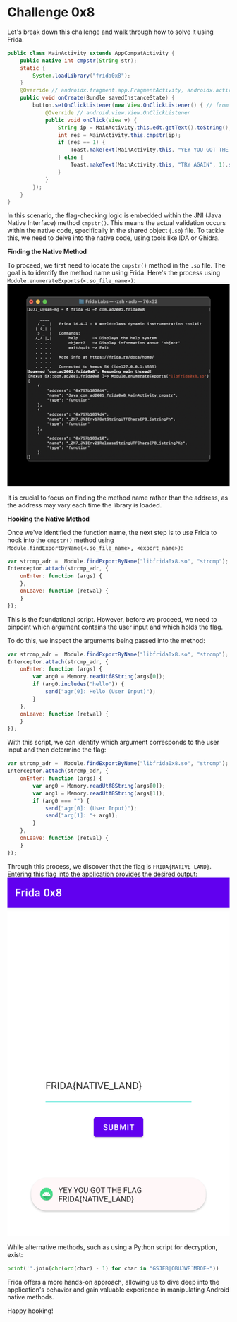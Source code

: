 # Challenge 0x8

Let's break down this challenge and walk through how to solve it using Frida.
```java
public class MainActivity extends AppCompatActivity {
    public native int cmpstr(String str);
    static {
        System.loadLibrary("frida0x8");
    }
    @Override // androidx.fragment.app.FragmentActivity, androidx.activity.ComponentActivity, androidx.core.app.ComponentActivity, android.app.Activity
    public void onCreate(Bundle savedInstanceState) {
        button.setOnClickListener(new View.OnClickListener() { // from class: com.ad2001.frida0x8.MainActivity.1
            @Override // android.view.View.OnClickListener
            public void onClick(View v) {
                String ip = MainActivity.this.edt.getText().toString();
                int res = MainActivity.this.cmpstr(ip);
                if (res == 1) {
                    Toast.makeText(MainActivity.this, "YEY YOU GOT THE FLAG " + ip, 1).show();
                } else {
                    Toast.makeText(MainActivity.this, "TRY AGAIN", 1).show();
                }
            }
        });
    }
}
```
In this scenario, the flag-checking logic is embedded within the JNI (Java Native Interface) method `cmpstr()`. This means the actual validation occurs within the native code, specifically in the shared object (`.so`) file. To tackle this, we need to delve into the native code, using tools like IDA or Ghidra.

**Finding the Native Method**

To proceed, we first need to locate the `cmpstr()` method in the `.so` file. The goal is to identify the method name using Frida. Here's the process using `Module.enumerateExports(<.so_file_name>)`:
![](ScreenShots/get_exports.jpg)

It is crucial to focus on finding the method name rather than the address, as the address may vary each time the library is loaded.

**Hooking the Native Method**

Once we've identified the function name, the next step is to use Frida to hook into the `cmpstr()` method using `Module.findExportByName(<.so_file_name>, <export_name>)`:
```js
var strcmp_adr =  Module.findExportByName("libfrida0x8.so", "strcmp");
Interceptor.attach(strcmp_adr, {
    onEnter: function (args) {
    },
    onLeave: function (retval) {
    }
});
```
This is the foundational script. However, before we proceed, we need to pinpoint which argument contains the user input and which holds the flag.  

To do this, we inspect the arguments being passed into the method:
```js
var strcmp_adr =  Module.findExportByName("libfrida0x8.so", "strcmp");
Interceptor.attach(strcmp_adr, {
    onEnter: function (args) {
        var arg0 = Memory.readUtf8String(args[0]);
        if (arg0.includes("hello")) {
            send("agr[0]: Hello (User Input)");
        }
    },
    onLeave: function (retval) {
    }
});
```

With this script, we can identify which argument corresponds to the user input and then determine the flag:
```js
var strcmp_adr =  Module.findExportByName("libfrida0x8.so", "strcmp");
Interceptor.attach(strcmp_adr, {
    onEnter: function (args) {
        var arg0 = Memory.readUtf8String(args[0]);
        var arg1 = Memory.readUtf8String(args[1]);
        if (arg0 === "") {
            send("agr[0]: (User Input)");
            send("arg[1]: "+ arg1);
        }
    },
    onLeave: function (retval) {
    }
});
```

Through this process, we discover that the flag is `FRIDA{NATIVE_LAND}`. Entering this flag into the application provides the desired output:
![](ScreenShots/Result.jpg)

While alternative methods, such as using a Python script for decryption, exist:
```py
print(''.join(chr(ord(char) - 1) for char in "GSJEB|OBUJWF`MBOE~"))
```
Frida offers a more hands-on approach, allowing us to dive deep into the application's behavior and gain valuable experience in manipulating Android native methods.

Happy hooking!
